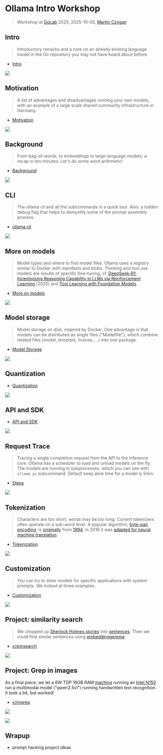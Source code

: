 # Ollama Intro Workshop

> Workshop at [GoLab](https://golab.io) 2025, 2025-10-05, [Martin
> Czygan](https://de.linkedin.com/in/martin-czygan-58348842)

## Intro

> Introductory remarks and a note on an already existing language model in the Go
repository you may not have heard about before.

* [Intro](10-Intro.md)

[![](static/computer-recreations-markov-page-1-50.png)](https://go.dev/doc/codewalk/markov/)

## Motivation

> A list of advantages and disadvantages running your own models, with an example
of a large scale shared community infrastructure in Germany.

* [Motivation](15-Motivation.md)

[![](static/2507.20526-model-vuln.png)](https://arxiv.org/pdf/2507.20526)

## Background

> From bag-of-words, to embeddings to large-language models; a recap in ten
> minutes. Let's do some word arithmetic!

* [Background](20-Background.md)

![](static/artimethic_1.png)

## CLI

> The ollama cli and all the subcommands in a quick tour. Also: a hidden debug
flag that helps to demystify some of the prompt assembly process.

* [ollama cli](25-CLI.md)

![](static/ollama-cli-debug_render_only.png)

## More on models

> Model types and where to find model files. Ollama uses a registry similar to
Docker with manifests and blobs. Thinking and tool use models are results of
specific fine-tuning, cf. [DeepSeek-R1: Incentivizing Reasoning Capability in
LLMs via Reinforcement Learning](https://arxiv.org/pdf/2501.12948) (2025) and
[Tool Learning with Foundation
Models](https://dl.acm.org/doi/pdf/10.1145/3704435).

* [More on models](28-More-on-Models.md)

![](static/ollama-capabilities.png)

## Model storage

> Model storage on disk, inspired by Docker. One advantage is that models can be
distributed as single files ("Modelfile"), which combine related files (model,
template, license, ...) into one package.

* [Model Storage](31-Model-Storage.md)

![](static/ollama-manifest.png)

## Quantization

* [Quantization](29-Quantization.md)

![](static/bfloat16-wikipedia.png)

## API and SDK

* [API and SDK](50-API.md)

![](static/ollama-api-example.png)

## Request Trace

<!-- * [Request Trace](60-Request-Trace.md) -->

> Tracing a single completion request from the API to the inference core. Ollama
has a scheduler to load and unload models on the fly. The models are running in
subprocesses, which you can see with `ollama ps` subcommand. Default keep alive
time for a model is 5min.

* [Steps](61-Steps.md)

![](static/ollama-internals-compute.png)

## Tokenization

> Characters are too short, words may be too long. Current tokenizers often operate on
a sub-word level. A popular algorithm, [byte-pair
encoding](https://en.wikipedia.org/wiki/Byte-pair_encoding), is
[originally](https://www.derczynski.com/papers/archive/BPE_Gage.pdf) from
[1994](http://web.archive.org/web/20031027234441/https://www.csse.monash.edu.au/cluster/RJK/Compress/problem.html);
in 2016 it was [adapted for neural machine
translation](https://aclanthology.org/P16-1162.pdf).

* [Tokenization](36-Tokenization.md)

![](static/bpe.png)

## Customization

> You can try to steer models for specific applications with system prompts. We
looked at three examples.

* [Customization](47-Customization.md)

![](static/ollama-eliza.png)

## Project: similarity search

> We chopped up [Sherlock Holmes stories](https://www.gutenberg.org/ebooks/1661) into
> [sentences](https://github.com/neurosnap/sentences). Then we could find
> similar sentences using
> [embeddinggemma](https://developers.googleblog.com/en/introducing-embeddinggemma/).

* [x/simsearch](x/simsearch/)


![](static/simsearch-embeddinggemma-holmes-crowd.png)

## Project: Grep in images

As a final piece, we let a 6W TDP 16GB RAM
[machine](https://www.zimaspace.com/products/single-board2-server) running an
[Intel
N150](https://www.intel.de/content/www/de/de/products/sku/241636/intel-processor-n150-6m-cache-up-to-3-60-ghz/specifications.html)
run a multimodal model ("qwen2.5vl") running handwritten text recognition. It
took a bit, but worked!

* [x/imgrep](x/imgrep)

![](static/IMG_4680_s.jpg)

![](static/ollama-qwen2.5vl-handwritten-note.png)

## Wrapup

* prompt hacking project ideas

